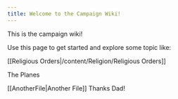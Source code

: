 ```yaml
---
title: Welcome to the Campaign Wiki!
---
```

This is the campaign wiki!

Use this page to get started and explore some topic like:

[[Religious Orders|/content/Religion/Religious Orders]]



The Planes




[[AnotherFile|Another File]] Thanks Dad!

